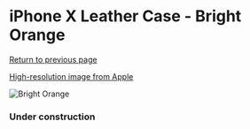 # iPhone X Leather Case - Bright Orange

[Return to previous page](/iphone_x)

[High-resolution image from Apple](https://store.storeimages.cdn-apple.com/8756/as-images.apple.com/is/MRGK2?wid=4500&hei=4500&fmt=png)

<div style="width: 384px"><img src="/everypreview/MRGK2.png" alt="Bright Orange"></div>

### Under construction
